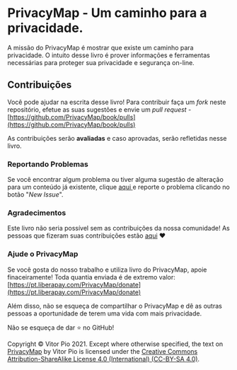 # PrivacyMap - Um caminho para a privacidade.

A missão do PrivacyMap é mostrar que existe um caminho para privacidade. O intuito desse livro é prover informações e ferramentas necessárias para proteger sua privacidade e segurança on-line.

## Contribuições

Você pode ajudar na escrita desse livro! Para contribuir faça um _fork_ neste repositório, efetue as suas sugestões e envie um _pull request_ - [https://github.com/PrivacyMap/book/pulls](https://github.com/PrivacyMap/book/pulls)

As contribuições serão **avaliadas** e caso aprovadas, serão refletidas nesse livro. 

### Reportando Problemas

Se você encontrar algum problema ou tiver alguma sugestão de alteração para um conteúdo já existente, clique [aqui ](https://github.com/PrivacyMap/book/issues)e reporte o problema clicando no botão "_New Issue_".

### Agradecimentos

Este livro não seria possível sem as contribuições da nossa comunidade! As pessoas que fizeram suas contribuições estão [aqui](https://github.com/PrivacyMap/book/graphs/contributors) ❤️

### Ajude o PrivacyMap

Se você gosta do nosso trabalho e utiliza livro do PrivacyMap, apoie finaceiramente! Toda quantia enviada é de extremo valor:[ ](https://liberapay.com/PrivacyMap/donate)[https://pt.liberapay.com/PrivacyMap/donate](https://pt.liberapay.com/PrivacyMap/donate)

Além disso, não se esqueça de compartilhar o PrivacyMap e dê as outras pessoas a oportunidade de terem uma vida com mais privacidade.

Não se esqueça de dar ⭐ no GitHub!



Copyright © Vitor Pio 2021. Except where otherwise specified, the text on [PrivacyMap](https://github.com/PrivacyMap/book) by Vitor Pio is licensed under the [Creative Commons Attribution-ShareAlike License 4.0 \(International\) \(CC-BY-SA 4.0\)](https://creativecommons.org/licenses/by-sa/4.0/).


